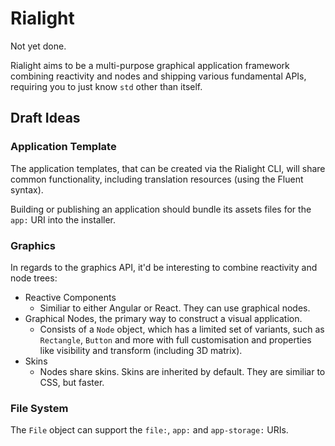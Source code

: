 # Rialight

Not yet done.

Rialight aims to be a multi-purpose graphical application framework combining reactivity and nodes and shipping various fundamental APIs, requiring you to just know `std` other than itself.

## Draft Ideas

### Application Template

The application templates, that can be created via the Rialight CLI, will share common functionality, including translation resources (using the Fluent syntax).

Building or publishing an application should bundle its assets files for the `app:` URI into the installer.

### Graphics

In regards to the graphics API, it'd be interesting to combine reactivity and node trees:

- Reactive Components
  - Similiar to either Angular or React. They can use graphical nodes.
- Graphical Nodes, the primary way to construct a visual application.
  - Consists of a `Node` object, which has a limited set of variants, such as `Rectangle`, `Button` and more with full customisation and properties like visibility and transform (including 3D matrix).
- Skins
  - Nodes share skins. Skins are inherited by default. They are similiar to CSS, but faster.

### File System

The `File` object can support the `file:`, `app:` and `app-storage:` URIs.